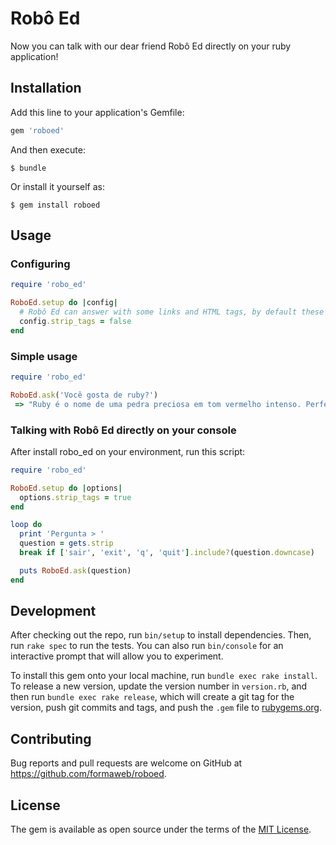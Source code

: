 # Robô Ed

Now you can talk with our dear friend Robô Ed directly on your ruby application!

## Installation

Add this line to your application's Gemfile:

```ruby
gem 'roboed'
```

And then execute:

    $ bundle

Or install it yourself as:

    $ gem install roboed

## Usage

### Configuring

```ruby
require 'robo_ed'

RoboEd.setup do |config|
  # Robô Ed can answer with some links and HTML tags, by default these tags are removed. You can set strip_tags to false for ignoring this.
  config.strip_tags = false
end
```

### Simple usage
```ruby
require 'robo_ed'

RoboEd.ask('Você gosta de ruby?')
 => "Ruby é o nome de uma pedra preciosa em tom vermelho intenso. Perfeito para uma personagem de livro!"
```

### Talking with Robô Ed directly on your console

After install robo_ed on your environment, run this script:
```ruby
require 'robo_ed'

RoboEd.setup do |options|
  options.strip_tags = true
end

loop do
  print 'Pergunta > '
  question = gets.strip
  break if ['sair', 'exit', 'q', 'quit'].include?(question.downcase)

  puts RoboEd.ask(question)
end
```

## Development

After checking out the repo, run `bin/setup` to install dependencies. Then, run `rake spec` to run the tests. You can also run `bin/console` for an interactive prompt that will allow you to experiment.

To install this gem onto your local machine, run `bundle exec rake install`. To release a new version, update the version number in `version.rb`, and then run `bundle exec rake release`, which will create a git tag for the version, push git commits and tags, and push the `.gem` file to [rubygems.org](https://rubygems.org).

## Contributing

Bug reports and pull requests are welcome on GitHub at https://github.com/formaweb/roboed.


## License

The gem is available as open source under the terms of the [MIT License](http://opensource.org/licenses/MIT).
